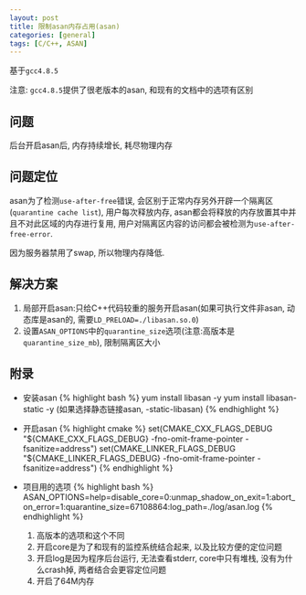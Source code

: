 ```yaml
---
layout: post
title: 限制asan内存占用(asan)
categories: [general]
tags: [C/C++, ASAN]
---
```


基于`gcc4.8.5`

注意: `gcc4.8.5`提供了很老版本的asan, 和现有的文档中的选项有区别

## 问题

后台开启asan后, 内存持续增长, 耗尽物理内存

## 问题定位

asan为了检测`use-after-free`错误, 会区别于正常内存另外开辟一个隔离区(`quarantine cache list`), 用户每次释放内存, asan都会将释放的内存放置其中并且不对此区域的内存进行复用, 用户对隔离区内容的访问都会被检测为`use-after-free-error`.

因为服务器禁用了swap, 所以物理内存降低.

## 解决方案

1. 局部开启asan:只给C++代码较重的服务开启asan(如果可执行文件非asan, 动态库是asan的, 需要`LD_PRELOAD=./libasan.so.0`)
1. 设置`ASAN_OPTIONS`中的`quarantine_size`选项(注意:高版本是`quarantine_size_mb`), 限制隔离区大小


## 附录
* 安装asan
{% highlight bash %}
yum install libasan -y
yum install libasan-static -y (如果选择静态链接asan, -static-libasan)
{% endhighlight %}

* 开启asan
{% highlight cmake %}
set(CMAKE_CXX_FLAGS_DEBUG "${CMAKE_CXX_FLAGS_DEBUG} -fno-omit-frame-pointer -fsanitize=address")
set(CMAKE_LINKER_FLAGS_DEBUG "${CMAKE_LINKER_FLAGS_DEBUG} -fno-omit-frame-pointer -fsanitize=address")
{% endhighlight %}

* 项目用的选项
{% highlight bash %}
ASAN_OPTIONS=help=disable_core=0:unmap_shadow_on_exit=1:abort_on_error=1:quarantine_size=67108864:log_path=./log/asan.log
{% endhighlight %}
    1. 高版本的选项和这个不同
    1. 开启core是为了和现有的监控系统结合起来, 以及比较方便的定位问题
    1. 开启log是因为程序后台运行, 无法查看stderr, core中只有堆栈, 没有为什么crash掉, 两者结合会更容定位问题
    1. 开启了64M内存